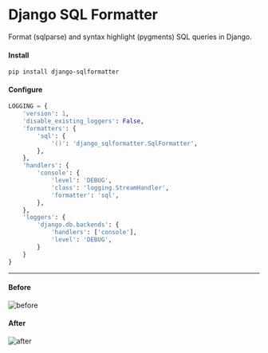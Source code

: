 # Django SQL Formatter

Format (sqlparse) and syntax highlight (pygments) SQL queries in Django.

#### Install

    pip install django-sqlformatter

#### Configure

```python
LOGGING = {
    'version': 1,
    'disable_existing_loggers': False,
    'formatters': {
        'sql': {
            '()': 'django_sqlformatter.SqlFormatter',
        },
    },
    'handlers': {
        'console': {
            'level': 'DEBUG',
            'class': 'logging.StreamHandler',
            'formatter': 'sql',
        },
    },
    'loggers': {
        'django.db.backends': {
            'handlers': ['console'],
            'level': 'DEBUG',
        }
    }
}
```

---

#### Before

![before](before.png)

#### After

![after](after.png)
